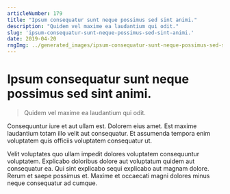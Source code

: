 ```yaml
---
articleNumber: 179
title: "Ipsum consequatur sunt neque possimus sed sint animi."
description: "Quidem vel maxime ea laudantium qui odit."
slug: 'ipsum-consequatur-sunt-neque-possimus-sed-sint-animi.'
date: 2019-04-20
rngImg: ../generated_images/ipsum-consequatur-sunt-neque-possimus-sed-sint-animi..jpg
---
```


# Ipsum consequatur sunt neque possimus sed sint animi.

> Quidem vel maxime ea laudantium qui odit.

Consequuntur iure et aut ullam est. Dolorem eius amet. Est maxime laudantium totam illo velit aut consequatur. Et assumenda tempora enim voluptatem quis officiis voluptatem consequatur ut.
 Velit voluptates quo ullam impedit dolores voluptatem consequuntur voluptatem. Explicabo doloribus dolore aut voluptatum quidem aut consequatur ea. Qui sint explicabo sequi explicabo aut magnam dolore. Rerum et saepe possimus et. Maxime et occaecati magni dolores minus neque consequatur ad cumque.
